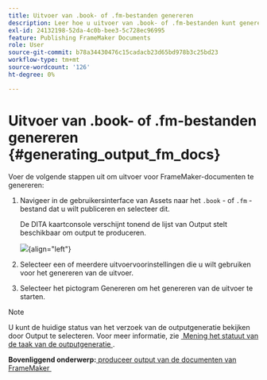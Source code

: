 ```yaml
---
title: Uitvoer van .book- of .fm-bestanden genereren
description: Leer hoe u uitvoer van .book- of .fm-bestanden kunt genereren in AEM Guides.
exl-id: 24132198-52da-4c0b-bee3-5c728ec96995
feature: Publishing FrameMaker Documents
role: User
source-git-commit: b78a34430476c15cadacb23d65bd978b3c25bd23
workflow-type: tm+mt
source-wordcount: '126'
ht-degree: 0%

---
```


# Uitvoer van .book- of .fm-bestanden genereren {#generating_output_fm_docs}

Voer de volgende stappen uit om uitvoer voor FrameMaker-documenten te genereren:

1. Navigeer in de gebruikersinterface van Assets naar het `.book` - of `.fm` -bestand dat u wilt publiceren en selecteer dit.

   De DITA kaartconsole verschijnt tonend de lijst van Output stelt beschikbaar om output te produceren.

   ![](images/publish-fm-doc.png){align="left"}

1. Selecteer een of meerdere uitvoervoorinstellingen die u wilt gebruiken voor het genereren van de uitvoer.

1. Selecteer het pictogram Genereren om het genereren van de uitvoer te starten.


>[!NOTE]
>
> U kunt de huidige status van het verzoek van de outputgeneratie bekijken door Output te selecteren. Voor meer informatie, zie [&#x200B; Mening het statuut van de taak van de outputgeneratie &#x200B;](fm-output-view-status.md).

**Bovenliggend onderwerp:**&#x200B;[&#x200B; produceer output van de documenten van FrameMaker &#x200B;](fm-output-generatation.md)
